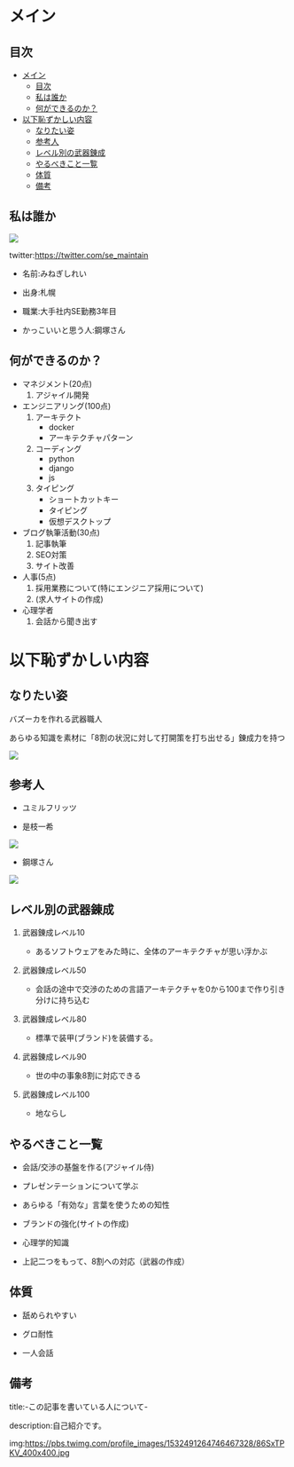 
# メイン

## 目次

- [メイン](#メイン)
  - [目次](#目次)
  - [私は誰か](#私は誰か)
  - [何ができるのか？](#何ができるのか)
- [以下恥ずかしい内容](#以下恥ずかしい内容)
  - [なりたい姿](#なりたい姿)
  - [参考人](#参考人)
  - [レベル別の武器錬成](#レベル別の武器錬成)
  - [やるべきこと一覧](#やるべきこと一覧)
  - [体質](#体質)
  - [備考](#備考)

## 私は誰か

<img src="https://netabare-comic.com/wp-content/uploads/2021/03/%E9%8B%BC%E5%A1%9A%E3%81%AF%E3%81%8C%E3%81%AD%E3%81%A5%E3%81%8B%E3%80%80%E7%B4%A0%E9%A1%94.jpg">

twitter:https://twitter.com/se_maintain

- 名前:みねぎしれい

- 出身:札幌

- 職業:大手社内SE勤務3年目

- かっこいいと思う人:鋼塚さん



## 何ができるのか？

- マネジメント(20点)
    1. アジャイル開発
- エンジニアリング(100点)
    1. アーキテクト
        - docker
        - アーキテクチャパターン
    2. コーディング
        - python
        - django
        - js
    3. タイピング
        - ショートカットキー
        - タイピング
        - 仮想デスクトップ
- ブログ執筆活動(30点)
    1. 記事執筆
    2. SEO対策
    3. サイト改善
- 人事(5点)
    1. 採用業務について(特にエンジニア採用について)
    2. (求人サイトの作成)
- 心理学者
    1. 会話から聞き出す


# 以下恥ずかしい内容


## なりたい姿

バズーカを作れる武器職人

あらゆる知識を素材に「8割の状況に対して打開策を打ち出せる」錬成力を持つ

<img src="https://upload.wikimedia.org/wikipedia/commons/thumb/2/26/Blacksmith_Munechika%2C_helped_by_a_fox_spirit%2C_forging_the_blade_Ko-Gitsune_Maru%2C_by_Ogata_Gekk%C5%8D.jpg/400px-Blacksmith_Munechika%2C_helped_by_a_fox_spirit%2C_forging_the_blade_Ko-Gitsune_Maru%2C_by_Ogata_Gekk%C5%8D.jpg">


## 参考人

- ユミルフリッツ

- 是枝一希

<img src="https://booklive.jp/bkmr/wp-content/uploads/2020/05/kingsviking_im_01-480x706.jpg">

- 鋼塚さん

<img src="https://renote.jp/files/blobs/proxy/eyJfcmFpbHMiOnsibWVzc2FnZSI6IkJBaHBBeWQyQWc9PSIsImV4cCI6bnVsbCwicHVyIjoiYmxvYl9pZCJ9fQ==--18517442416ea5a46ca7183af83b3dac9ada8304/c99b4d9f21bdbb1a5c8f95e9d07dcc3b.png">


## レベル別の武器錬成

1. 武器錬成レベル10
    - あるソフトウェアをみた時に、全体のアーキテクチャが思い浮かぶ
3. 武器錬成レベル50
    - 会話の途中で交渉のための言語アーキテクチャを0から100まで作り引き分けに持ち込む
4. 武器錬成レベル80
    - 標準で装甲(ブランド)を装備する。

5. 武器錬成レベル90
    - 世の中の事象8割に対応できる
6. 武器錬成レベル100
    - 地ならし


## やるべきこと一覧

- 会話/交渉の基盤を作る(アジャイル侍)

- プレゼンテーションについて学ぶ

- あらゆる「有効な」言葉を使うための知性

- ブランドの強化(サイトの作成)

- 心理学的知識

- 上記二つをもって、8割への対応（武器の作成）


## 体質

- 舐められやすい

- グロ耐性

- 一人会話




## 備考

title:-この記事を書いている人について-

description:自己紹介です。

img:https://pbs.twimg.com/profile_images/1532491264746467328/86SxTPKV_400x400.jpg




